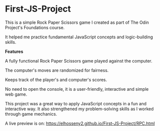 # First-JS-Project

This is a simple Rock Paper Scissors game I created as part of The Odin Project's Foundations course. 

It helped me practice fundamental JavaScript concepts and logic-building skills.

**Features**

A fully functional Rock Paper Scissors game played against the computer.

The computer's moves are randomized for fairness.

Keeps track of the player's and computer's scores.

No need to open the console, it is a user-friendly, interactive and simple web game.


This project was a great way to apply JavaScript concepts in a fun and interactive way. It also strengthened my problem-solving skills as I worked through game mechanics.

A live preview is on: https://elhosseny2.github.io/First-JS-Project/RPC.html